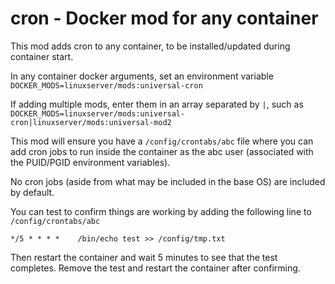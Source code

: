 # cron - Docker mod for any container

This mod adds cron to any container, to be installed/updated during container start.

In any container docker arguments, set an environment variable `DOCKER_MODS=linuxserver/mods:universal-cron`

If adding multiple mods, enter them in an array separated by `|`, such as `DOCKER_MODS=linuxserver/mods:universal-cron|linuxserver/mods:universal-mod2`

This mod will ensure you have a `/config/crontabs/abc` file where you can add cron jobs to run inside the container as the abc user (associated with the PUID/PGID environment variables).

No cron jobs (aside from what may be included in the base OS) are included by default.

You can test to confirm things are working by adding the following line to `/config/crontabs/abc`

```cron
*/5 * * * *    /bin/echo test >> /config/tmp.txt
```

Then restart the container and wait 5 minutes to see that the test completes. Remove the test and restart the container after confirming.
